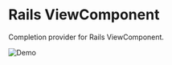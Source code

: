 # Rails ViewComponent

Completion provider for Rails ViewComponent.

![Demo](https://i.gyazo.com/93d985f388d4e39b84022a99f70800e1.gif)
